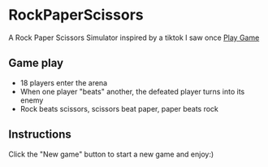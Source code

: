 # RockPaperScissors
A Rock Paper Scissors Simulator inspired by a tiktok I saw once
[Play Game](https://juilie.github.io/RockPaperScissors/ "Rock, Paper, Scissors Simulator")

## Game play
- 18 players enter the arena
- When one player "beats" another, the defeated player turns into its enemy
- Rock beats scissors, scissors beat paper, paper beats rock

## Instructions
Click the "New game" button to start a new game and enjoy:)

